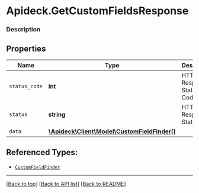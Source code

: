 # Apideck.GetCustomFieldsResponse

### Description

## Properties
Name | Type | Description | Notes
------------ | ------------- | ------------- | -------------
`status_code` | **int** | HTTP Response Status Code | 
`status` | **string** | HTTP Response Status | 
`data` | [**\Apideck\Client\Model\CustomFieldFinder[]**](CustomFieldFinder.md) |  | 





## Referenced Types:


* [`CustomFieldFinder`](CustomFieldFinder.md)

---

[[Back to top]](#) [[Back to API list]](../../../../README.md#documentation-for-api-endpoints) [[Back to README]](../../../../README.md)


